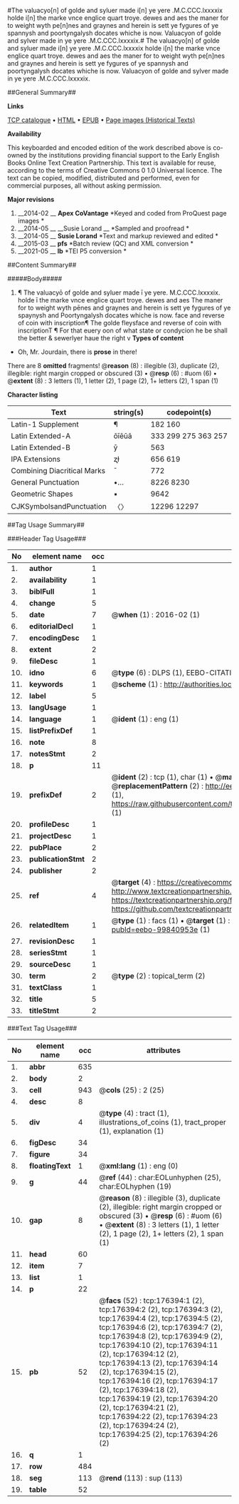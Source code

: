 #The valuacyo[n] of golde and syluer made i[n] ye yere .M.C.CCC.lxxxxix holde i[n] the marke vnce englice quart troye. dewes and aes the maner for to weight wyth pe[n]nes and graynes and herein is sett ye fygures of ye spannysh and poortyngalysh docates whiche is now. Valuacyon of golde and sylver made in ye yere .M.C.CCC.lxxxxix.#
The valuacyo[n] of golde and syluer made i[n] ye yere .M.C.CCC.lxxxxix holde i[n] the marke vnce englice quart troye. dewes and aes the maner for to weight wyth pe[n]nes and graynes and herein is sett ye fygures of ye spannysh and poortyngalysh docates whiche is now.
Valuacyon of golde and sylver made in ye yere .M.C.CCC.lxxxxix.

##General Summary##

**Links**

[TCP catalogue](http://www.ota.ox.ac.uk/tcp/)  • 
[HTML](http://tei.it.ox.ac.uk/tcp/Texts-HTML/free/B16/B16171.html)  • 
[EPUB](http://tei.it.ox.ac.uk/tcp/Texts-EPUB/free/B16/B16171.epub) • 
[Page images (Historical Texts)](https://historicaltexts.jisc.ac.uk/eebo-99840953e)

**Availability**

This keyboarded and encoded edition of the work described above is co-owned by the
    institutions providing financial support to the Early English Books Online Text Creation
    Partnership. This text is available for reuse, according to the terms of  Creative Commons 0 1.0 Universal
    licence. The text can be copied, modified, distributed and performed, even for commercial
    purposes, all without asking permission.

**Major revisions**

1. __2014-02 __ __Apex CoVantage__ *Keyed and coded from ProQuest page images *
1. __2014-05 __ __Susie Lorand __ *Sampled and proofread *
1. __2014-05 __ __Susie Lorand__ *Text and markup reviewed and edited *
1. __2015-03 __ __pfs__ *Batch review (QC) and XML conversion *
1. __2021-05 __ __lb__ *TEI P5 conversion *

##Content Summary##

#####Body#####

1. ¶ The valuacyō of golde and syluer made ī ye yere. M.C.CCC.lxxxxix. holde ī the marke vnce englice quart troye. dewes and aes The maner for to weight wyth pēnes and graynes and herein is sett ye fygures of ye spaynysh and Poortyngalysh docates whiche is now.
face and reverse of coin with inscription¶ The golde fleysface and reverse of coin with inscriptionT ¶ For that euery oon of what state or condycion he be shall the better & sewerlyer haue the right v
**Types of content**

  * Oh, Mr. Jourdain, there is **prose** in there!

There are 8 **omitted** fragments! 
 @__reason__ (8) : illegible (3), duplicate (2), illegible: right margin cropped or obscured (3)  •  @__resp__ (6) : #uom (6)  •  @__extent__ (8) : 3 letters (1), 1 letter (2), 1 page (2), 1+ letters (2), 1 span (1)

**Character listing**


|Text|string(s)|codepoint(s)|
|---|---|---|
|Latin-1 Supplement|¶ |182 160|
|Latin Extended-A|ōīēūā|333 299 275 363 257|
|Latin Extended-B|ȳ|563|
|IPA  Extensions|ʐɫ|656 619|
|Combining             Diacritical Marks|̄|772|
|General Punctuation|•…|8226 8230|
|Geometric Shapes|▪|9642|
|CJKSymbolsandPunctuation|〈〉|12296 12297|

##Tag Usage Summary##

###Header Tag Usage###

|No|element name|occ|attributes|
|---|---|---|---|
|1.|__author__|1||
|2.|__availability__|1||
|3.|__biblFull__|1||
|4.|__change__|5||
|5.|__date__|7| @__when__ (1) : 2016-02 (1)|
|6.|__editorialDecl__|1||
|7.|__encodingDesc__|1||
|8.|__extent__|2||
|9.|__fileDesc__|1||
|10.|__idno__|6| @__type__ (6) : DLPS (1), EEBO-CITATION (1), VID (1), EEBO-PROQUEST (1), STC (2)|
|11.|__keywords__|1| @__scheme__ (1) : http://authorities.loc.gov/ (1)|
|12.|__label__|5||
|13.|__langUsage__|1||
|14.|__language__|1| @__ident__ (1) : eng (1)|
|15.|__listPrefixDef__|1||
|16.|__note__|8||
|17.|__notesStmt__|2||
|18.|__p__|11||
|19.|__prefixDef__|2| @__ident__ (2) : tcp (1), char (1)  •  @__matchPattern__ (2) : ([0-9\-]+):([0-9IVX]+) (1), (.+) (1)  •  @__replacementPattern__ (2) : http://eebo.chadwyck.com/downloadtiff?vid=$1&page=$2 (1), https://raw.githubusercontent.com/textcreationpartnership/Texts/master/tcpchars.xml#$1 (1)|
|20.|__profileDesc__|1||
|21.|__projectDesc__|1||
|22.|__pubPlace__|2||
|23.|__publicationStmt__|2||
|24.|__publisher__|2||
|25.|__ref__|4| @__target__ (4) : https://creativecommons.org/publicdomain/zero/1.0/ (1), http://www.textcreationpartnership.org/docs/. (1), https://textcreationpartnership.org/faq/#faq05 (1), https://github.com/textcreationpartnership (1)|
|26.|__relatedItem__|1| @__type__ (1) : facs (1)  •  @__target__ (1) : https://data.historicaltexts.jisc.ac.uk/view?pubId=eebo-99840953e (1)|
|27.|__revisionDesc__|1||
|28.|__seriesStmt__|1||
|29.|__sourceDesc__|1||
|30.|__term__|2| @__type__ (2) : topical_term (2)|
|31.|__textClass__|1||
|32.|__title__|5||
|33.|__titleStmt__|2||


###Text Tag Usage###

|No|element name|occ|attributes|
|---|---|---|---|
|1.|__abbr__|635||
|2.|__body__|2||
|3.|__cell__|943| @__cols__ (25) : 2 (25)|
|4.|__desc__|8||
|5.|__div__|4| @__type__ (4) : tract (1), illustrations_of_coins (1), tract_proper (1), explanation (1)|
|6.|__figDesc__|34||
|7.|__figure__|34||
|8.|__floatingText__|1| @__xml:lang__ (1) : eng (0)|
|9.|__g__|44| @__ref__ (44) : char:EOLunhyphen (25), char:EOLhyphen (19)|
|10.|__gap__|8| @__reason__ (8) : illegible (3), duplicate (2), illegible: right margin cropped or obscured (3)  •  @__resp__ (6) : #uom (6)  •  @__extent__ (8) : 3 letters (1), 1 letter (2), 1 page (2), 1+ letters (2), 1 span (1)|
|11.|__head__|60||
|12.|__item__|7||
|13.|__list__|1||
|14.|__p__|22||
|15.|__pb__|52| @__facs__ (52) : tcp:176394:1 (2), tcp:176394:2 (2), tcp:176394:3 (2), tcp:176394:4 (2), tcp:176394:5 (2), tcp:176394:6 (2), tcp:176394:7 (2), tcp:176394:8 (2), tcp:176394:9 (2), tcp:176394:10 (2), tcp:176394:11 (2), tcp:176394:12 (2), tcp:176394:13 (2), tcp:176394:14 (2), tcp:176394:15 (2), tcp:176394:16 (2), tcp:176394:17 (2), tcp:176394:18 (2), tcp:176394:19 (2), tcp:176394:20 (2), tcp:176394:21 (2), tcp:176394:22 (2), tcp:176394:23 (2), tcp:176394:24 (2), tcp:176394:25 (2), tcp:176394:26 (2)|
|16.|__q__|1||
|17.|__row__|484||
|18.|__seg__|113| @__rend__ (113) : sup (113)|
|19.|__table__|52||
